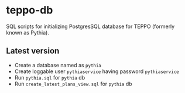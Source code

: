 # teppo-db
SQL scripts for initializing PostgresSQL database for TEPPO (formerly known as Pythia).

## Latest version   
* Create a database named as `pythia`
* Create loggable user `pythiaservice` having password `pythiaservice`
* Run `pythia.sql` for `pythia` db
* Run `create_latest_plans_view.sql` for `pythia` db
